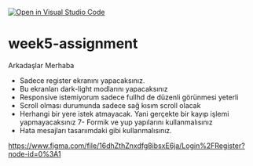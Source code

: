 [![Open in Visual Studio Code](https://classroom.github.com/assets/open-in-vscode-c66648af7eb3fe8bc4f294546bfd86ef473780cde1dea487d3c4ff354943c9ae.svg)](https://classroom.github.com/online_ide?assignment_repo_id=7610498&assignment_repo_type=AssignmentRepo)
# week5-assignment

Arkadaşlar Merhaba 
- Sadece register ekranını yapacaksınız.
- Bu ekranları dark-light modlarını yapacaksınız
- Responsive istemiyorum sadece fullhd de düzenli görünmesi yeterli
- Scroll olması durumunda sadece sağ kısım scroll olacak
- Herhangi bir yere istek atmayacak. Yani gerçekte bir kayıp işlemi yapmayacaksınız 7- Formik ve yup yapılarını kullanmalısınız
- Hata mesajları tasarıımdaki gibi kullanmalısınız.

https://www.figma.com/file/16dhZthZnxdfg8ibsxE6ja/Login%2FRegister?node-id=0%3A1
 
